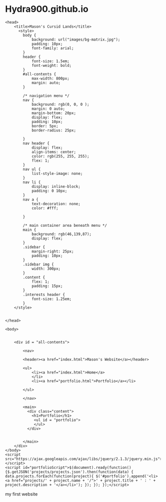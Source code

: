 # Hydra900.github.io
<!DOCTYPE html>

<html>

    <head>
        <title>Mason's Cursid Lands</title>
          <style>
            body {
                background: url("images/bg-matrix.jpg");
                padding: 10px;
                font-family: arial;
            }
            header {
                font-size: 1.5em;
                font-weight: bold;
            }
            #all-contents {
                max-width: 800px;
                margin: auto;
            }
    
            /* navigation menu */
            nav {
                background: rgb(0, 0, 0 );
                margin: 0 auto;
                margin-bottom: 20px;
                display: flex;
                padding: 10px;
                border: 5px;
                border-radius: 25px;
                
            }
            nav header {
                display: flex;
                align-items: center;
                color: rgb(255, 255, 255);
                flex: 1;
            }
            nav ul {
                list-style-image: none;
            }
            nav li {
                display: inline-block;
                padding: 0 10px;
            }
            nav a {
                text-decoration: none;
                color: #fff;
                
            }
    
            /* main container area beneath menu */
            main {
                background: rgb(46,139,87);
                display: flex;
            }
            .sidebar {
                margin-right: 25px;
                padding: 10px;
            }
            .sidebar img {
                width: 300px;
            }
            .content {
                flex: 1;
                padding: 15px;
            }
            .interests header {
                font-size: 1.25em;
            }
        </style>


    </head>

    <body>


        <div id = "all-contents">

            <nav>

            <header><a href="index.html">Mason's Website</a></header>

            <ul>
                <li><a href="index.html">Home</a>
                </li>
                <li><a href="portfolio.html">Portfolio</a></li>

            </ul>

            </nav>

            <main>
              <div class="content">
                <h1>Portfolio</h1>  
                 <ul id = "portfolio">
                 </ul>
              </div>


            </main>
        </div>
    </body>
    <script src="https://ajax.googleapis.com/ajax/libs/jquery/2.1.3/jquery.min.js"></script>
    <script id="portfolioScript">$(document).ready(function() {$.getJSON('projects/projects.json').then(function(data) { data.projects.forEach(function(project){ $('#portfolio').append('<li><a href="projects/' + project.name + '/">' + project.title + ' : ' + project.description + '</a></li>'); }); }); });</script>

</html>
my first website
